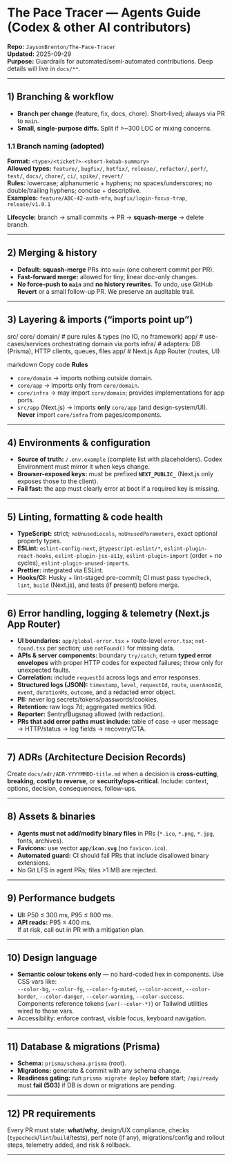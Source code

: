 # The Pace Tracer — Agents Guide (Codex & other AI contributors)
**Repo:** `JaysonBrenton/The-Pace-Tracer`  
**Updated:** 2025-09-29  
**Purpose:** Guardrails for automated/semi-automated contributions. Deep details will live in `docs/**`.

---

## 1) Branching & workflow
- **Branch per change** (feature, fix, docs, chore). Short-lived; always via PR to `main`.
- **Small, single-purpose diffs.** Split if >~300 LOC or mixing concerns.

### 1.1 Branch naming (adopted)
**Format:** `<type>/<ticket?>-<short-kebab-summary>`  
**Allowed types:** `feature/`, `bugfix/`, `hotfix/`, `release/`, `refactor/`, `perf/`, `test/`, `docs/`, `chore/`, `ci/`, `spike/`, `revert/`  
**Rules:** lowercase; alphanumeric + hyphens; no spaces/underscores; no double/trailing hyphens; concise + descriptive.  
**Examples:** `feature/ABC-42-auth-mfa`, `bugfix/login-focus-trap`, `release/v1.0.1`

**Lifecycle:** branch → small commits → PR → **squash-merge** → delete branch.

---

## 2) Merging & history
- **Default:** **squash-merge** PRs into `main` (one coherent commit per PR).
- **Fast-forward merge:** allowed for tiny, linear doc-only changes.
- **No force-push to `main`** and **no history rewrites**. To undo, use GitHub **Revert** or a small follow-up PR. We preserve an auditable trail.

---

## 3) Layering & imports (“imports point up”)
src/
core/
domain/ # pure rules & types (no IO, no framework)
app/ # use-cases/services orchestrating domain via ports
infra/ # adapters: DB (Prisma), HTTP clients, queues, files
app/ # Next.js App Router (routes, UI)

markdown
Copy code
**Rules**
- `core/domain` → imports nothing outside domain.
- `core/app` → imports only from `core/domain`.
- `core/infra` → may import `core/domain`; provides implementations for app ports.
- `src/app` (Next.js) → imports **only** `core/app` (and design-system/UI).  
  **Never** import `core/infra` from pages/components.

---

## 4) Environments & configuration
- **Source of truth:** `/.env.example` (complete list with placeholders). Codex Environment must mirror it when keys change.
- **Browser-exposed keys:** must be prefixed **`NEXT_PUBLIC_`** (Next.js only exposes those to the client).
- **Fail fast:** the app must clearly error at boot if a required key is missing.

---

## 5) Linting, formatting & code health
- **TypeScript:** strict; `noUnusedLocals`, `noUnusedParameters`, exact optional property types.
- **ESLint:** `eslint-config-next`, `@typescript-eslint/*`, `eslint-plugin-react-hooks`, `eslint-plugin-jsx-a11y`, `eslint-plugin-import` (order + no cycles), `eslint-plugin-unused-imports`.
- **Prettier:** integrated via ESLint.
- **Hooks/CI:** Husky + lint-staged pre-commit; CI must pass `typecheck`, `lint`, `build` (Next.js), and tests (if present) before merge.

---

## 6) Error handling, logging & telemetry (Next.js App Router)
- **UI boundaries:** `app/global-error.tsx` + route-level `error.tsx`; `not-found.tsx` per section; use `notFound()` for missing data.
- **APIs & server components:** boundary `try/catch`; return **typed error envelopes** with proper HTTP codes for expected failures; throw only for unexpected faults.
- **Correlation:** include `requestId` across logs and error responses.
- **Structured logs (JSON):** `timestamp`, `level`, `requestId`, `route`, `userAnonId`, `event`, `durationMs`, `outcome`, and a redacted error object.
- **PII:** never log secrets/tokens/passwords/cookies.
- **Retention:** raw logs 7d; aggregated metrics 90d.
- **Reporter:** Sentry/Bugsnag allowed (with redaction).
- **PRs that add error paths must include:** table of case → user message → HTTP/status → log fields → recovery/CTA.

---

## 7) ADRs (Architecture Decision Records)
Create `docs/adr/ADR-YYYYMMDD-title.md` when a decision is **cross-cutting**, **breaking**, **costly to reverse**, or **security/ops-critical**. Include: context, options, decision, consequences, follow-ups.

---

## 8) Assets & binaries
- **Agents must not add/modify binary files** in PRs (`*.ico`, `*.png`, `*.jpg`, fonts, archives).  
- **Favicons:** use vector **`app/icon.svg`** (no `favicon.ico`).  
- **Automated guard:** CI should fail PRs that include disallowed binary extensions.  
- No Git LFS in agent PRs; files >1 MB are rejected.

---

## 9) Performance budgets
- **UI:** P50 ≤ 300 ms, P95 ≤ 800 ms.  
- **API reads:** P95 ≤ 400 ms.  
If at risk, call out in PR with a mitigation plan.

---

## 10) Design language
- **Semantic colour tokens only** — no hard-coded hex in components. Use CSS vars like:  
  `--color-bg`, `--color-fg`, `--color-fg-muted`, `--color-accent`, `--color-border`, `--color-danger`, `--color-warning`, `--color-success`.  
  Components reference tokens (`var(--color-*)`) or Tailwind utilities wired to those vars.
- Accessibility: enforce contrast, visible focus, keyboard navigation.

---

## 11) Database & migrations (Prisma)
- **Schema:** `prisma/schema.prisma` (root).
- **Migrations:** generate & commit with any schema change.
- **Readiness gating:** run `prisma migrate deploy` **before** start; `/api/ready` must **fail (503)** if DB is down or migrations are pending.

---

## 12) PR requirements
Every PR must state: **what/why**, design/UX compliance, checks (`typecheck`/`lint`/`build`/tests), perf note (if any), migrations/config and rollout steps, telemetry added, and risk & rollback.

---
